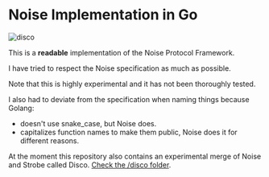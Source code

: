 # Noise Implementation in Go

![disco](http://i.imgur.com/4a9upuk.jpg)

This is a **readable** implementation of the Noise Protocol Framework.

I have tried to respect the Noise specification as much as possible.

Note that this is highly experimental and it has not been thoroughly tested.

I also had to deviate from the specification when naming things because Golang:

* doesn't use snake_case, but Noise does.
* capitalizes function names to make them public, Noise does it for different reasons.

At the moment this repository also contains an experimental merge of Noise and Strobe called Disco. [Check the /disco folder](/disco).
